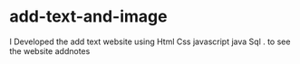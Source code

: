 # add-text-and-image
I Developed the add text website using Html Css  javascript java Sql . to see the website addnotes
